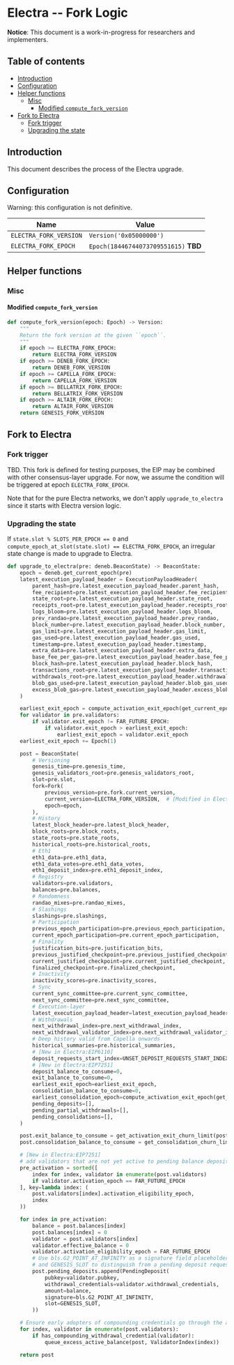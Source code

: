 # Electra -- Fork Logic

**Notice**: This document is a work-in-progress for researchers and implementers.

## Table of contents

<!-- TOC -->
<!-- START doctoc generated TOC please keep comment here to allow auto update -->
<!-- DON'T EDIT THIS SECTION, INSTEAD RE-RUN doctoc TO UPDATE -->

- [Introduction](#introduction)
- [Configuration](#configuration)
- [Helper functions](#helper-functions)
  - [Misc](#misc)
    - [Modified `compute_fork_version`](#modified-compute_fork_version)
- [Fork to Electra](#fork-to-electra)
  - [Fork trigger](#fork-trigger)
  - [Upgrading the state](#upgrading-the-state)

<!-- END doctoc generated TOC please keep comment here to allow auto update -->
<!-- /TOC -->

## Introduction

This document describes the process of the Electra upgrade.

## Configuration

Warning: this configuration is not definitive.

| Name | Value |
| - | - |
| `ELECTRA_FORK_VERSION` | `Version('0x05000000')` |
| `ELECTRA_FORK_EPOCH` | `Epoch(18446744073709551615)` **TBD** |

## Helper functions

### Misc

#### Modified `compute_fork_version`

```python
def compute_fork_version(epoch: Epoch) -> Version:
    """
    Return the fork version at the given ``epoch``.
    """
    if epoch >= ELECTRA_FORK_EPOCH:
        return ELECTRA_FORK_VERSION
    if epoch >= DENEB_FORK_EPOCH:
        return DENEB_FORK_VERSION
    if epoch >= CAPELLA_FORK_EPOCH:
        return CAPELLA_FORK_VERSION
    if epoch >= BELLATRIX_FORK_EPOCH:
        return BELLATRIX_FORK_VERSION
    if epoch >= ALTAIR_FORK_EPOCH:
        return ALTAIR_FORK_VERSION
    return GENESIS_FORK_VERSION
```

## Fork to Electra

### Fork trigger

TBD. This fork is defined for testing purposes, the EIP may be combined with other consensus-layer upgrade.
For now, we assume the condition will be triggered at epoch `ELECTRA_FORK_EPOCH`.

Note that for the pure Electra networks, we don't apply `upgrade_to_electra` since it starts with Electra version logic.

### Upgrading the state

If `state.slot % SLOTS_PER_EPOCH == 0` and `compute_epoch_at_slot(state.slot) == ELECTRA_FORK_EPOCH`,
an irregular state change is made to upgrade to Electra.

```python
def upgrade_to_electra(pre: deneb.BeaconState) -> BeaconState:
    epoch = deneb.get_current_epoch(pre)
    latest_execution_payload_header = ExecutionPayloadHeader(
        parent_hash=pre.latest_execution_payload_header.parent_hash,
        fee_recipient=pre.latest_execution_payload_header.fee_recipient,
        state_root=pre.latest_execution_payload_header.state_root,
        receipts_root=pre.latest_execution_payload_header.receipts_root,
        logs_bloom=pre.latest_execution_payload_header.logs_bloom,
        prev_randao=pre.latest_execution_payload_header.prev_randao,
        block_number=pre.latest_execution_payload_header.block_number,
        gas_limit=pre.latest_execution_payload_header.gas_limit,
        gas_used=pre.latest_execution_payload_header.gas_used,
        timestamp=pre.latest_execution_payload_header.timestamp,
        extra_data=pre.latest_execution_payload_header.extra_data,
        base_fee_per_gas=pre.latest_execution_payload_header.base_fee_per_gas,
        block_hash=pre.latest_execution_payload_header.block_hash,
        transactions_root=pre.latest_execution_payload_header.transactions_root,
        withdrawals_root=pre.latest_execution_payload_header.withdrawals_root,
        blob_gas_used=pre.latest_execution_payload_header.blob_gas_used,
        excess_blob_gas=pre.latest_execution_payload_header.excess_blob_gas,
    )

    earliest_exit_epoch = compute_activation_exit_epoch(get_current_epoch(pre))
    for validator in pre.validators:
        if validator.exit_epoch != FAR_FUTURE_EPOCH:
            if validator.exit_epoch > earliest_exit_epoch:
                earliest_exit_epoch = validator.exit_epoch
    earliest_exit_epoch += Epoch(1)

    post = BeaconState(
        # Versioning
        genesis_time=pre.genesis_time,
        genesis_validators_root=pre.genesis_validators_root,
        slot=pre.slot,
        fork=Fork(
            previous_version=pre.fork.current_version,
            current_version=ELECTRA_FORK_VERSION,  # [Modified in Electra:EIP6110]
            epoch=epoch,
        ),
        # History
        latest_block_header=pre.latest_block_header,
        block_roots=pre.block_roots,
        state_roots=pre.state_roots,
        historical_roots=pre.historical_roots,
        # Eth1
        eth1_data=pre.eth1_data,
        eth1_data_votes=pre.eth1_data_votes,
        eth1_deposit_index=pre.eth1_deposit_index,
        # Registry
        validators=pre.validators,
        balances=pre.balances,
        # Randomness
        randao_mixes=pre.randao_mixes,
        # Slashings
        slashings=pre.slashings,
        # Participation
        previous_epoch_participation=pre.previous_epoch_participation,
        current_epoch_participation=pre.current_epoch_participation,
        # Finality
        justification_bits=pre.justification_bits,
        previous_justified_checkpoint=pre.previous_justified_checkpoint,
        current_justified_checkpoint=pre.current_justified_checkpoint,
        finalized_checkpoint=pre.finalized_checkpoint,
        # Inactivity
        inactivity_scores=pre.inactivity_scores,
        # Sync
        current_sync_committee=pre.current_sync_committee,
        next_sync_committee=pre.next_sync_committee,
        # Execution-layer
        latest_execution_payload_header=latest_execution_payload_header,
        # Withdrawals
        next_withdrawal_index=pre.next_withdrawal_index,
        next_withdrawal_validator_index=pre.next_withdrawal_validator_index,
        # Deep history valid from Capella onwards
        historical_summaries=pre.historical_summaries,
        # [New in Electra:EIP6110]
        deposit_requests_start_index=UNSET_DEPOSIT_REQUESTS_START_INDEX,
        # [New in Electra:EIP7251]
        deposit_balance_to_consume=0,
        exit_balance_to_consume=0,
        earliest_exit_epoch=earliest_exit_epoch,
        consolidation_balance_to_consume=0,
        earliest_consolidation_epoch=compute_activation_exit_epoch(get_current_epoch(pre)),
        pending_deposits=[],
        pending_partial_withdrawals=[],
        pending_consolidations=[],
    )

    post.exit_balance_to_consume = get_activation_exit_churn_limit(post)
    post.consolidation_balance_to_consume = get_consolidation_churn_limit(post)

    # [New in Electra:EIP7251]
    # add validators that are not yet active to pending balance deposits
    pre_activation = sorted([
        index for index, validator in enumerate(post.validators)
        if validator.activation_epoch == FAR_FUTURE_EPOCH
    ], key=lambda index: (
        post.validators[index].activation_eligibility_epoch,
        index
    ))

    for index in pre_activation:
        balance = post.balances[index]
        post.balances[index] = 0
        validator = post.validators[index]
        validator.effective_balance = 0
        validator.activation_eligibility_epoch = FAR_FUTURE_EPOCH
        # Use bls.G2_POINT_AT_INFINITY as a signature field placeholder
        # and GENESIS_SLOT to distinguish from a pending deposit request
        post.pending_deposits.append(PendingDeposit(
            pubkey=validator.pubkey,
            withdrawal_credentials=validator.withdrawal_credentials,
            amount=balance,
            signature=bls.G2_POINT_AT_INFINITY,
            slot=GENESIS_SLOT,
        ))

    # Ensure early adopters of compounding credentials go through the activation churn
    for index, validator in enumerate(post.validators):
        if has_compounding_withdrawal_credential(validator):
            queue_excess_active_balance(post, ValidatorIndex(index))

    return post
```
